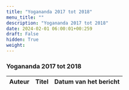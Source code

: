 ```yaml
---
title: "Yogananda 2017 tot 2018"
menu_title: ""
description: "Yogananda 2017 tot 2018"
date: 2024-02-01 06:00:01+00:259
draft: False
hidden: True
weight:
---
```

### Yogananda 2017 tot 2018

**Auteur** | **Titel** | **Datum van het bericht**
---|---|---
